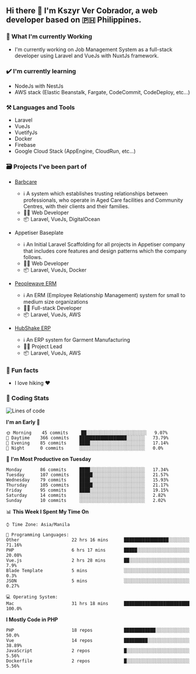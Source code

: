 ## Hi there 👋 I'm Kszyr Ver Cobrador, a web developer based on 🇵🇭 Philippines.

### 🚀 What I'm currently Working

- I'm currently working on Job Management System as a full-stack developer using Laravel and VueJs with NuxtJs framework.

### ✔️ I'm currently learning

- NodeJs with NestJs
- AWS stack (Elastic Beanstalk, Fargate, CodeCommit, CodeDeploy, etc...)

### ⚒️ Languages and Tools

- Laravel
- VueJs
- VuetifyJs
- Docker
- Firebase
- Google Cloud Stack (AppEngine, CloudRun, etc...)

### 🗃 Projects I've been part of

- <a href="https://appetiser.com.au/portfolio/barbcare" target="_blank">Barbcare</a>

  - ℹ️ A system which establishes trusting relationships between professionals, who operate in Aged Care facilities and Community Centres, with their clients and their families.
  - 👨‍💻 Web Developer
  - 📦 Laravel, VueJs, DigitalOcean

- Appetiser Baseplate

  - ℹ️ An Initial Laravel Scaffolding for all projects in Appetiser company that includes core features and design patterns which the company follows.
  - 👨‍💻 Web Developer
  - 📦 Laravel, VueJs, Docker

- <a href="https://peoplewave.co" target="_blank">Peoplewave ERM</a>

  - ℹ️ An ERM (Employee Relationship Management) system for small to medium size organizations
  - 👨‍💻 Full-stack Developer
  - 📦 Laravel, VueJs, AWS

- <a href="https://www.posbang.com/garment-erp" target="_blank">HubShake ERP</a>

  - ℹ️ An ERP system for Garment Manufacturing
  - 👨‍💻 Project Lead
  - 📦 Laravel, VueJs, AWS

### 🌴 Fun facts

- I love hiking ❤️

### 🌟 Coding Stats

<!-- WakaTime Stats -->

<!--START_SECTION:waka-->

![Lines of code](https://img.shields.io/badge/From%20Hello%20World%20I%27ve%20Written-1.4%20million%20lines%20of%20code-blue)

**I'm an Early 🐤**

```text
🌞 Morning    45 commits     ██░░░░░░░░░░░░░░░░░░░░░░░   9.07%
🌆 Daytime    366 commits    ██████████████████░░░░░░░   73.79%
🌃 Evening    85 commits     ████░░░░░░░░░░░░░░░░░░░░░   17.14%
🌙 Night      0 commits      ░░░░░░░░░░░░░░░░░░░░░░░░░   0.0%

```

📅 **I'm Most Productive on Tuesday**

```text
Monday       86 commits     ████░░░░░░░░░░░░░░░░░░░░░   17.34%
Tuesday      107 commits    █████░░░░░░░░░░░░░░░░░░░░   21.57%
Wednesday    79 commits     ████░░░░░░░░░░░░░░░░░░░░░   15.93%
Thursday     105 commits    █████░░░░░░░░░░░░░░░░░░░░   21.17%
Friday       95 commits     ████░░░░░░░░░░░░░░░░░░░░░   19.15%
Saturday     14 commits     ░░░░░░░░░░░░░░░░░░░░░░░░░   2.82%
Sunday       10 commits     ░░░░░░░░░░░░░░░░░░░░░░░░░   2.02%

```

📊 **This Week I Spent My Time On**

```text
⌚︎ Time Zone: Asia/Manila

💬 Programming Languages:
Other                    22 hrs 16 mins      █████████████████░░░░░░░░   71.16%
PHP                      6 hrs 17 mins       █████░░░░░░░░░░░░░░░░░░░░   20.08%
Vue.js                   2 hrs 28 mins       ██░░░░░░░░░░░░░░░░░░░░░░░   7.9%
Blade Template           5 mins              ░░░░░░░░░░░░░░░░░░░░░░░░░   0.3%
JSON                     5 mins              ░░░░░░░░░░░░░░░░░░░░░░░░░   0.27%

💻 Operating System:
Mac                      31 hrs 18 mins      █████████████████████████   100.0%

```

**I Mostly Code in PHP**

```text
PHP                      18 repos            ████████████░░░░░░░░░░░░░   50.0%
Vue                      14 repos            █████████░░░░░░░░░░░░░░░░   38.89%
JavaScript               2 repos             █░░░░░░░░░░░░░░░░░░░░░░░░   5.56%
Dockerfile               2 repos             █░░░░░░░░░░░░░░░░░░░░░░░░   5.56%

```

<!--END_SECTION:waka-->
